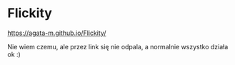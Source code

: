 # Flickity

https://agata-m.github.io/Flickity/ 

Nie wiem czemu, ale przez link się nie odpala, a normalnie wszystko działa ok :)

